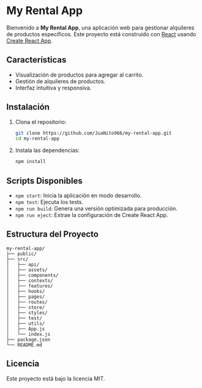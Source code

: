 # My Rental App

Bienvenido a **My Rental App**, una aplicación web para gestionar alquileres de productos especificos. Este proyecto está construido con [React](https://reactjs.org/) usando [Create React App](https://github.com/facebook/create-react-app).

## Características

- Visualización de productos para agregar al carrito.
- Gestión de alquileres de productos.
- Interfaz intuitiva y responsiva.

## Instalación

1. Clona el repositorio:
    ```bash
    git clone https://github.com/JuaNito966/my-rental-app.git
    cd my-rental-app
    ```
2. Instala las dependencias:
    ```bash
    npm install
    ```

## Scripts Disponibles

- `npm start`: Inicia la aplicación en modo desarrollo.
- `npm test`: Ejecuta los tests.
- `npm run build`: Genera una versión optimizada para producción.
- `npm run eject`: Extrae la configuración de Create React App.

## Estructura del Proyecto

```
my-rental-app/
├── public/
├── src/
│   ├── api/
│   ├── assets/
│   ├── components/
│   ├── contexts/
│   ├── features/
│   ├── hooks/
│   ├── pages/
│   ├── routes/
│   ├── store/
│   ├── styles/
│   ├── test/
│   ├── utils/
│   ├── App.js
│   └── index.js
├── package.json
└── README.md
```


## Licencia

Este proyecto está bajo la licencia MIT.

